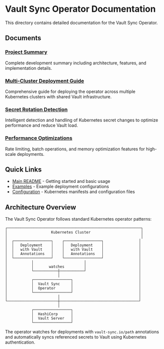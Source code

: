 # Vault Sync Operator Documentation

This directory contains detailed documentation for the Vault Sync Operator.

## Documents

### [Project Summary](PROJECT_SUMMARY.md)
Complete development summary including architecture, features, and implementation details.

### [Multi-Cluster Deployment Guide](multi-cluster-deployment.md)
Comprehensive guide for deploying the operator across multiple Kubernetes clusters with shared Vault infrastructure.

### [Secret Rotation Detection](secret-rotation-detection.md)
Intelligent detection and handling of Kubernetes secret changes to optimize performance and reduce Vault load.

### [Performance Optimizations](performance-optimizations.md)
Rate limiting, batch operations, and memory optimization features for high-scale deployments.

## Quick Links

- [Main README](../README.md) - Getting started and basic usage
- [Examples](../examples/) - Example deployment configurations
- [Configuration](../config/) - Kubernetes manifests and configuration files

## Architecture Overview

The Vault Sync Operator follows standard Kubernetes operator patterns:

```
┌─────────────────────────────────────────────────────────────┐
│                    Kubernetes Cluster                       │
│                                                             │
│  ┌─────────────────┐    ┌─────────────────┐                │
│  │   Deployment    │    │   Deployment    │                │
│  │   with Vault    │    │   with Vault    │                │
│  │   Annotations   │    │   Annotations   │                │
│  └─────────────────┘    └─────────────────┘                │
│           │                       │                        │
│           │       watches         │                        │
│           └───────────┼───────────┘                        │
│                       │                                    │
│           ┌─────────────────┐                              │
│           │  Vault Sync     │                              │
│           │  Operator       │                              │
│           └─────────────────┘                              │
│                       │                                    │
└───────────────────────┼────────────────────────────────────┘
                        │
            ┌─────────────────┐
            │  HashiCorp      │
            │  Vault Server   │
            └─────────────────┘
```

The operator watches for deployments with `vault-sync.io/path` annotations and automatically syncs referenced secrets to Vault using Kubernetes authentication.
